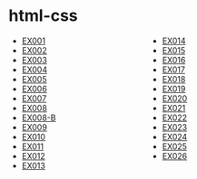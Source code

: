 # html-css
<style>
    ul{
        columns: 2;
    }
</style>
<ul>
    <li><a href="https://jhonatanccsouza.github.io/html-css/exercicios/ex001/" target="_blank">EX001</a></li>
    <li><a href="https://jhonatanccsouza.github.io/html-css/exercicios/ex002" target="_blank">EX002</a></li>
    <li><a href="https://jhonatanccsouza.github.io/html-css/exercicios/ex003" target="_blank">EX003</a></li>
    <li><a href="https://jhonatanccsouza.github.io/html-css/exercicios/ex004" target="_blank">EX004</a></li>
    <li><a href="https://jhonatanccsouza.github.io/html-css/exercicios/ex005" target="_blank">EX005</a></li>
    <li><a href="https://jhonatanccsouza.github.io/html-css/exercicios/ex006" target="_blank">EX006</a></li>
    <li><a href="https://jhonatanccsouza.github.io/html-css/exercicios/ex007" target="_blank">EX007</a></li>
    <li><a href="https://jhonatanccsouza.github.io/html-css/exercicios/ex008" target="_blank">EX008</a></li>
    <li><a href="https://jhonatanccsouza.github.io/html-css/exercicios/ex008b" target="_blank">EX008-B</a></li>
    <li><a href="https://jhonatanccsouza.github.io/html-css/exercicios/ex009" target="_blank">EX009</a></li>
    <li><a href="https://jhonatanccsouza.github.io/html-css/exercicios/ex010" target="_blank">EX010</a></li>
    <li><a href="https://jhonatanccsouza.github.io/html-css/exercicios/ex011" target="_blank">EX011</a></li>
    <li><a href="https://jhonatanccsouza.github.io/html-css/exercicios/ex012" target="_blank">EX012</a></li>
    <li><a href="https://jhonatanccsouza.github.io/html-css/exercicios/ex013" target="_blank">EX013</a></li>
    <li><a href="https://jhonatanccsouza.github.io/html-css/exercicios/ex014" target="_blank">EX014</a></li>
    <li><a href="https://jhonatanccsouza.github.io/html-css/exercicios/ex015" target="_blank">EX015</a></li>
    <li><a href="https://jhonatanccsouza.github.io/html-css/exercicios/ex016" target="_blank">EX016</a></li>
    <li><a href="https://jhonatanccsouza.github.io/html-css/exercicios/ex017" target="_blank">EX017</a></li>
    <li><a href="https://jhonatanccsouza.github.io/html-css/exercicios/ex018" target="_blank">EX018</a></li>
    <li><a href="https://jhonatanccsouza.github.io/html-css/exercicios/ex019" target="_blank">EX019</a></li>
    <li><a href="https://jhonatanccsouza.github.io/html-css/exercicios/ex020" target="_blank">EX020</a></li>
    <li><a href="https://jhonatanccsouza.github.io/html-css/exercicios/ex021" target="_blank">EX021</a></li>
    <li><a href="https://jhonatanccsouza.github.io/html-css/exercicios/ex022" target="_blank">EX022</a></li>
    <li><a href="https://jhonatanccsouza.github.io/html-css/exercicios/ex023" target="_blank">EX023</a></li>
    <li><a href="https://jhonatanccsouza.github.io/html-css/exercicios/ex024" target="_blank">EX024</a></li>
    <li><a href="https://jhonatanccsouza.github.io/html-css/exercicios/ex025" target="_blank">EX025</a></li>
    <li><a href="https://jhonatanccsouza.github.io/html-css/exercicios/ex026" target="_blank">EX026</a></li>
    
</ul>